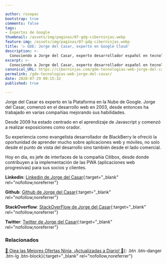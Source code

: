 ```yaml
---

author: rosepac
bootstrap: true
comments: false
tags:
- Expertos de Google
thumbnail: /assets/img/paginas/07-gdg-ciberninjas.webp
feature-img: /assets/img/paginas/07-gdg-ciberninjas.webp
title: '▷ GDE: Jorge del Casar, experto en Google Cloud'
description: >-
  Conociendo a Jorge del Casar, experto desarrollador español en tecnologías web incluido en el programa de Expertos de Desarrolladores de Google 2020.
excerpt: >-
  Conociendo a Jorge del Casar, experto desarrollador español en tecnologías web incluido en el programa de Expertos de Desarrolladores de Google 2020.
canonical_URL: https://ciberninjas.com/gde-tecnologias-web-jorge-del-casar/
permalink: /gde-tecnologias-web-jorge-del-casar/
date: 2020-07-29 09:15:32
published: true

---
```


Jorge del Casar es experto en la Plataforma en la Nube de Google. Jorge del Casar, comenzó en el desarrollo web en 2003, desde entonces ha trabajado en varias compañías mejorando sus habilidades.

Desde 2009 ha estado centrado en el aprendizaje de Javascript y comenzó a realizar exposiciones como orador.

Su experiencia como evangelista desarrollador de BlackBerry le ofreció la oportunidad de aprender mucho sobre aplicaciones web y móviles, no solo desde el punto de vista del desarrollo sino también desde el lado comercial.

Hoy en día, es jefe de interfaces de la compañía Citibox, desde donde contribuyen a la implementación de las PWA (aplicaciones web progresivas) para sus socios y clientes.

**Linkedin**: [Linkedin de Jorge del Casar](https://www.linkedin.com/in/jorgecasar){:target="_blank" rel="nofollow,noreferrer"}

**Github**: [Github de Jorge del Casar](https://github.com/jorgecasar){:target="_blank" rel="nofollow,noreferrer"}

**StackOverflow**: [StackOverFlow de Jorge del Casar](https://stackoverflow.com/users/1024661){:target="_blank" rel="nofollow,noreferrer"}

**Twitter**: [Twitter de Jorge del Casar](https://twitter.com/@jorgecasar){:target="_blank" rel="nofollow,noreferrer"}
<!-- https://developers.google.com/community/experts/directory/profile/profile-carlos_sanchez -->

### **Relacionados** <!-- omit in toc -->

[🎁 Ojea las Mejores Ofertas Ninja, ¡Actualizadas a Diario! 🛒](https://www.amazon.es/shop/cibercursos "Los Mejores Chollos de Amazon, Ofertas Flash, Black Monday y Amazon Prime Day"){: .btn .btn-danger .btn-lg .btn-block}{:target="_blank" rel="nofollow,noreferrer"}